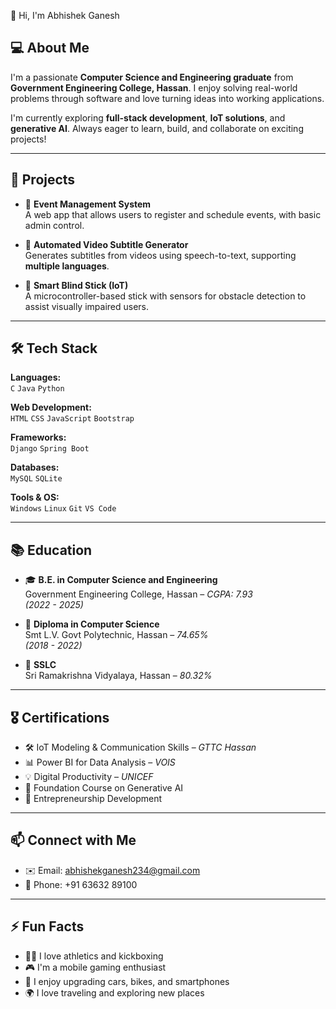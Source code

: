 👋 Hi, I'm Abhishek Ganesh

## 💻 About Me
I'm a passionate **Computer Science and Engineering graduate** from **Government Engineering College, Hassan**. I enjoy solving real-world problems through software and love turning ideas into working applications.

I'm currently exploring **full-stack development**, **IoT solutions**, and **generative AI**. Always eager to learn, build, and collaborate on exciting projects!

---

## 🚀 Projects

- 🎉 **Event Management System**  
  A web app that allows users to register and schedule events, with basic admin control.

- 🧠 **Automated Video Subtitle Generator**  
  Generates subtitles from videos using speech-to-text, supporting **multiple languages**.

- 🦯 **Smart Blind Stick (IoT)**  
  A microcontroller-based stick with sensors for obstacle detection to assist visually impaired users.

<!-- ✍️ You can add more projects if needed -->

---

## 🛠️ Tech Stack

**Languages:**  
`C` `Java` `Python`  

**Web Development:**  
`HTML` `CSS` `JavaScript` `Bootstrap`  

**Frameworks:**  
`Django` `Spring Boot`

**Databases:**  
`MySQL` `SQLite`

**Tools & OS:**  
`Windows` `Linux` `Git` `VS Code`


---

## 📚 Education

- 🎓 **B.E. in Computer Science and Engineering**  
  Government Engineering College, Hassan – *CGPA: 7.93*  
  *(2022 - 2025)*

- 🏫 **Diploma in Computer Science**  
  Smt L.V. Govt Polytechnic, Hassan – *74.65%*  
  *(2018 - 2022)*

- 🏫 **SSLC**  
  Sri Ramakrishna Vidyalaya, Hassan – *80.32%*

---

## 🎖️ Certifications

- 🛠️ IoT Modeling & Communication Skills – *GTTC Hassan*  
- 📊 Power BI for Data Analysis – *VOIS*  
- 💡 Digital Productivity – *UNICEF*  
- 🤖 Foundation Course on Generative AI  
- 🚀 Entrepreneurship Development

---

## 📫 Connect with Me

- ✉️ Email: [abhishekganesh234@gmail.com](mailto:abhishekganesh234@gmail.com)  
- 📱 Phone: +91 63632 89100  
<!-- 💼 LinkedIn: [https://www.linkedin.com/in/abhishek-ganesh-2213b1280?utm_source=share&utm_campaign=share_via&utm_content=profile&utm_medium=android_app] -->

---

## ⚡ Fun Facts

- 🏃‍♂️ I love athletics and kickboxing  
- 🎮 I'm a mobile gaming enthusiast  
- 🚗 I enjoy upgrading cars, bikes, and smartphones  
- 🌍 I love traveling and exploring new places

